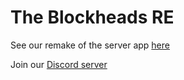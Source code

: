 # The Blockheads RE

See our remake of the server app [here](https://github.com/The-Blockheads-RE/blockheads-server)

Join our [Discord server](https://discord.gg/ZpmRGE82Cm)
